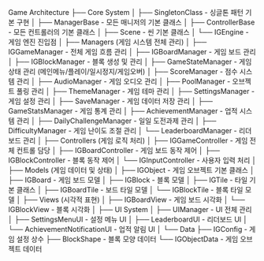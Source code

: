 Game Architecture
├── Core System
│   ├── SingletonClass - 싱글톤 패턴 기본 구현
│   ├── ManagerBase - 모든 매니저의 기본 클래스
│   ├── ControllerBase - 모든 컨트롤러의 기본 클래스
│   ├── Scene - 씬 기본 클래스
│   └── IGEngine - 게임 엔진 진입점
│
├── Managers (게임 시스템 전체 관리)
│   ├── IGGameManager - 전체 게임 흐름 관리
│   ├── IGBoardManager - 게임 보드 관리
│   ├── IGBlockManager - 블록 생성 및 관리
│   ├── GameStateManager - 게임 상태 관리 (메인메뉴/플레이/일시정지/게임오버)
│   ├── ScoreManager - 점수 시스템 관리
│   ├── AudioManager - 게임 오디오 관리
│   ├── PoolManager - 오브젝트 풀링 관리
│   ├── ThemeManager - 게임 테마 관리
│   ├── SettingsManager - 게임 설정 관리
│   ├── SaveManager - 게임 데이터 저장 관리
│   ├── GameStatsManager - 게임 통계 관리
│   ├── AchievementManager - 업적 시스템 관리
│   ├── DailyChallengeManager - 일일 도전과제 관리
│   ├── DifficultyManager - 게임 난이도 조절 관리
│   └── LeaderboardManager - 리더보드 관리
│
├── Controllers (게임 로직 처리)
│   ├── IGGameController - 게임 전체 컨트롤 담당
│   ├── IGBoardController - 게임 보드 동작 제어
│   ├── IGBlockController - 블록 동작 제어
│   └── IGInputController - 사용자 입력 처리
│
├── Models (게임 데이터 및 상태)
│   ├── IGObject - 게임 오브젝트 기본 클래스
│   ├── IGBoard - 게임 보드 모델
│   ├── IGBlock - 블록 모델
│   ├── IGTile - 타일 기본 클래스
│   ├── IGBoardTile - 보드 타일 모델
│   └── IGBlockTile - 블록 타일 모델
│
├── Views (시각적 표현)
│   ├── IGBoardView - 게임 보드 시각화
│   └── IGBlockView - 블록 시각화
│
├── UI System
│   ├── UIManager - UI 전체 관리
│   ├── SettingsMenuUI - 설정 메뉴 UI
│   ├── LeaderboardUI - 리더보드 UI
│   └── AchievementNotificationUI - 업적 알림 UI
│
└── Data
    ├── IGConfig - 게임 설정 상수
    ├── BlockShape - 블록 모양 데이터
    └── IGObjectData - 게임 오브젝트 데이터
